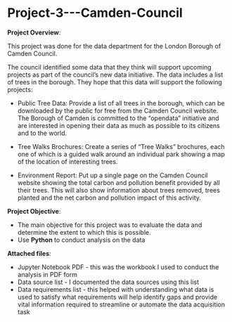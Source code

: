 # Project-3---Camden-Council

**Project Overview**:

This project was done for the data department for the London Borough of Camden Council. 

The council identified some data that they think will support upcoming projects as part of the council’s new data initiative. The data includes a list of trees in the borough. They hope that this data will support the following projects:

- Public Tree Data: 
Provide a list of all trees in the borough, which can be downloaded by the public for free from the Camden Council website. The Borough of Camden is committed to the “opendata” initiative and are interested in opening their data as much as possible to its citizens and to the world.

- Tree Walks Brochures: 
Create a series of “Tree Walks” brochures, each one of which is a guided walk around an individual park showing a map of the location of interesting trees.

- Environment Report: 
Put up a single page on the Camden Council website showing the total carbon and pollution benefit provided by all their trees. This will also show information about trees removed, trees planted and the net carbon and pollution impact of this activity.


**Project Objective**:

- The main objective for this project was to evaluate the data and determine the extent to which this is possible.
- Use **Python** to conduct analysis on the data 

**Attached files**:
- Jupyter Notebook PDF - this was the workbook I used to conduct the analysis in PDF form
- Data source list - I documented the data sources using this list 
- Data requirements list - this helped with understanding what data is used to satisfy what requirements will help identify gaps and provide vital information required to streamline or automate the data acquisition task
